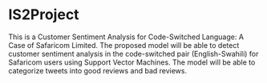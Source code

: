 # IS2Project

This is a Customer Sentiment Analysis for Code-Switched Language: A Case of Safaricom Limited. The proposed model will be able to detect customer sentiment analysis in the code-switched pair (English-Swahili) for Safaricom users using Support Vector Machines. The model will be able to categorize tweets into good reviews and bad reviews.
